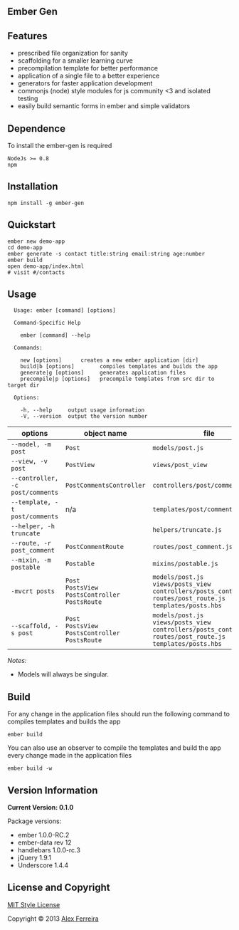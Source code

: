 Ember Gen
-----------

## Features

- prescribed file organization for sanity
- scaffolding for a smaller learning curve
- precompilation template for better performance
- application of a single file to a better experience
- generators for faster application development
- commonjs (node) style modules for js community <3 and isolated testing
- easily build semantic forms in ember and simple validators

## Dependence

To install the ember-gen is required
```
NodeJs >= 0.8
npm
```

## Installation

```
npm install -g ember-gen
```

## Quickstart

```
ember new demo-app
cd demo-app
ember generate -s contact title:string email:string age:number
ember build
open demo-app/index.html
# visit #/contacts
```

## Usage

```
  Usage: ember [command] [options]

  Command-Specific Help

    ember [command] --help

  Commands:

    new [options]      creates a new ember application [dir]
    build|b [options]        compiles templates and builds the app
    generate|g [options]     generates application files
    precompile|p [options]   precompile templates from src dir to target dir

  Options:

    -h, --help     output usage information
    -V, --version  output the version number
```

| options | object name | file |
| --------|-------------|------|
| `--model, -m post` | `Post` | `models/post.js` |
| `--view, -v post` | `PostView` | `views/post_view` |
| `--controller, -c post/comments` | `PostCommentsController` | `controllers/post/comments.js` |
| `--template, -t post/comments` | n/a | `templates/post/comments.hbs` |
|`--helper, -h truncate`  |     | `helpers/truncate.js`|
| `--route, -r post_comment` | `PostCommentRoute` | `routes/post_comment.js` |
| `--mixin, -m postable` | `Postable` | `mixins/postable.js` |
| `-mvcrt posts` | `Post` <br>`PostsView` <br>`PostsController` <br>`PostsRoute` | `models/post.js` <br>`views/posts_view` <br>`controllers/posts_controller.js` <br>`routes/post_route.js` <br>`templates/posts.hbs`|
| `--scaffold, -s post` | `Post` <br>`PostsView` <br>`PostsController` <br>`PostsRoute` | `models/post.js` <br>`views/posts_view` <br>`controllers/posts_controller.js` <br>`routes/post_route.js` <br>`templates/posts.hbs`|


_Notes:_

- Models will always be singular.

## Build
For any change in the application files should run the following command to compiles templates and builds the app

```
ember build 
```

You can also use an observer to compile the templates and build the app every change made in the application files

```
ember build -w
```

## Version Information

**Current Version: 0.1.0**

Package versions:

- ember 1.0.0-RC.2
- ember-data rev 12
- handlebars 1.0.0-rc.3
- jQuery 1.9.1
- Underscore 1.4.4

## License and Copyright

[MIT Style License](http://opensource.org/licenses/MIT)

Copyright &copy; 2013 [Alex Ferreira](http://www.alexferreira.eti.br)